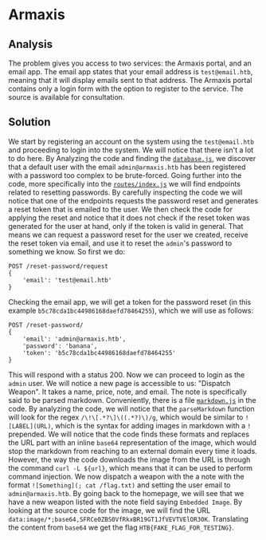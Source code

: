 # Armaxis

## Analysis

The problem gives you access to two services: the Armaxis portal, and an email app. The email app states that your email address is `test@email.htb`, meaning that it will display emails sent to that address. The Armaxis portal contains only a login form with the option to register to the service. The source is available for consultation.

## Solution

We start by registering an account on the system using the `test@email.htb` and proceeding to login into the system. We will notice that there isn't a lot to do here. By Analyzing the code and finding the [`database.js`](Source/challenge/database.js), we discover that a default user with the email `admin@armaxis.htb` has been registered with a password too complex to be brute-forced. Going further into the code, more specifically into the [`routes/index.js`](Source/challenge/routes/index.js) we will find endpoints related to resetting passwords. By carefully inspecting the code we will notice that one of the endpoints requests the password reset and generates a reset token that is emailed to the user. We then check the code for applying the reset and notice that it does not check if the reset token was generated for the user at hand, only if the token is valid in general. That means we can request a password reset for the user we created, receive the reset token via email, and use it to reset the `admin`'s password to something we know. So first we do:

```
POST /reset-password/request
{
    'email': 'test@email.htb'
}
```

Checking the email app, we will get a token for the password reset (in this example `b5c78cda1bc44986168daefd78464255`), which we will use as follows:

```
POST /reset-password/
{
    'email': 'admin@armaxis.htb',
    'password': 'banana',
    'token': 'b5c78cda1bc44986168daefd78464255'
}
```

This will respond with a status 200. Now we can proceed to login as the `admin` user. We will notice a new page is accessible to us: "Dispatch Weapon". It takes a name, price, note, and email. The note is specifically said to be parsed markdown. Conveniently, there is a file [`markdown.js`](Source/challenge/markdown.js) in the code. By analyzing the code, we will notice that the `parseMarkdown` function will look for the regex `/\!\[.*?\]\((.*?)\)/g`, which would be similar to `![LABEL](URL)`, which is the syntax for adding images in markdown with a `!` prepended. We will notice that the code finds these formats and replaces the URL part with an inline `base64` representation of the image, which would stop the markdown from reaching to an external domain every time it loads. However, the way the code downloads the image from the URL is through the command `curl -L ${url}`, which means that it can be used to perform command injection. We now dispatch a weapon with the a note with the format `![Something](; cat /flag.txt)` and setting the user email to `admin@armaxis.htb`. By going back to the homepage, we will see that we have a new weapon listed with the note field saying `Embedded Image`. By looking at the source code for the image, we will find the URL `data:image/*;base64,SFRCe0ZBS0VfRkxBR19GT1JfVEVTVElOR30K`. Translating the content from `base64` we get the flag `HTB{FAKE_FLAG_FOR_TESTING}`.